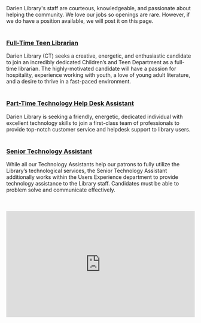<div class="row margin-bottom-30">
<div class="col-md-6">
	Darien Library's staff are courteous, knowledgeable, and passionate about helping the community. We love our jobs so openings are rare. However, if we do have a position available, we will post it on this page. 
<br />
<br />

### [Full-Time Teen Librarian](/jobs-teen-librarian "Full-Time Teen Librarian")

Darien Library (CT) seeks a creative, energetic, and enthusiastic candidate to join an incredibly dedicated Children’s and Teen Department as a full-time librarian. The highly-motivated candidate will have a passion for hospitality, experience working with youth, a love of young adult literature, and a desire to thrive in a fast-paced environment. 
<br />
<br />

### [Part-Time Technology Help Desk Assistant](/jobs-help-desk "Part-Time Technology Help Desk Assistant")

Darien Library is seeking a friendly, energetic, dedicated individual with excellent technology skills to join a first-class team of professionals to provide top-notch customer service and helpdesk support to library users.
<br />
<br />

### [Senior Technology Assistant](/jobs-senior-tech "Senior Technology Assistant")

While all our Technology Assistants help our patrons to fully utilize the Library’s technological services, the Senior Technology Assistant additionally works within the Users Experience department to provide technology assistance to the Library staff. Candidates must be able to problem solve and communicate effectively.  

<br />
<br />

</div>
<div class="col-md-6">

<style>.embed-container { position: relative; padding-bottom: 56.25%; height: 0; overflow: hidden; max-width: 100%; } .embed-container iframe, .embed-container object, .embed-container embed { position: absolute; top: 0; left: 0; width: 100%; height: 100%; }</style><div class='embed-container'><iframe src='https://player.vimeo.com/video/168811222' frameborder='0' webkitAllowFullScreen mozallowfullscreen allowFullScreen></iframe></div>

</div>
</div>